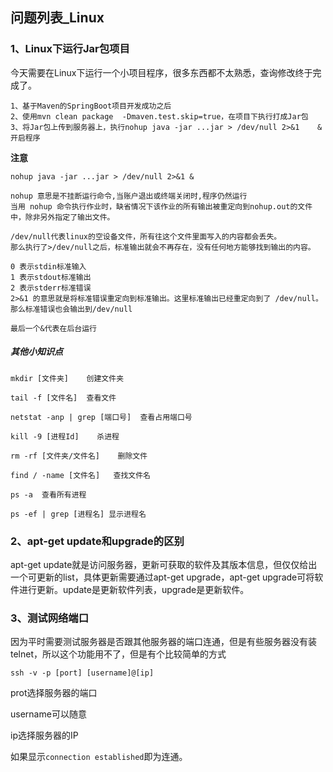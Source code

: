 ## 问题列表_Linux

### 1、Linux下运行Jar包项目

今天需要在Linux下运行一个小项目程序，很多东西都不太熟悉，查询修改终于完成了。
```
1、基于Maven的SpringBoot项目开发成功之后
2、使用mvn clean package  -Dmaven.test.skip=true，在项目下执行打成Jar包
3、将Jar包上传到服务器上，执行nohup java -jar ...jar > /dev/null 2>&1	& 开启程序
```

**注意**
```
nohup java -jar ...jar > /dev/null 2>&1 &

nohup 意思是不挂断运行命令,当账户退出或终端关闭时,程序仍然运行
当用 nohup 命令执行作业时，缺省情况下该作业的所有输出被重定向到nohup.out的文件中，除非另外指定了输出文件。

/dev/null代表linux的空设备文件，所有往这个文件里面写入的内容都会丢失。
那么执行了>/dev/null之后，标准输出就会不再存在，没有任何地方能够找到输出的内容。

0 表示stdin标准输入
1 表示stdout标准输出
2 表示stderr标准错误
2>&1 的意思就是将标准错误重定向到标准输出。这里标准输出已经重定向到了 /dev/null。那么标准错误也会输出到/dev/null

最后一个&代表在后台运行
```

##### 其他小知识点
```
mkdir [文件夹]    创建文件夹

tail -f [文件名]  查看文件

netstat -anp | grep [端口号]  查看占用端口号

kill -9 [进程Id]    杀进程

rm -rf [文件夹/文件名]    删除文件

find / -name [文件名]   查找文件名

ps -a  查看所有进程

ps -ef | grep [进程名] 显示进程名
```

### 2、apt-get update和upgrade的区别

apt-get update就是访问服务器，更新可获取的软件及其版本信息，但仅仅给出一个可更新的list，具体更新需要通过apt-get upgrade，apt-get upgrade可将软件进行更新。update是更新软件列表，upgrade是更新软件。

### 3、测试网络端口
因为平时需要测试服务器是否跟其他服务器的端口连通，但是有些服务器没有装telnet，所以这个功能用不了，但是有个比较简单的方式
```
ssh -v -p [port] [username]@[ip]
```

prot选择服务器的端口

username可以随意

ip选择服务器的IP

如果显示`connection established`即为连通。
